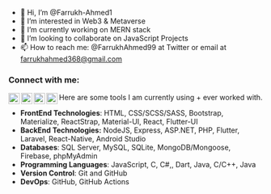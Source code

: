 - 👋 Hi, I’m @Farrukh-Ahmed1
- 👀 I’m interested in Web3 & Metaverse
- 🌱 I’m currently working on MERN stack
- 💞️ I’m looking to collaborate on JavaScript Projects
- 📫 How to reach me: @FarrukhAhmed99 at Twitter or email at farrukhahmed368@gmail.com

### Connect with me:

[<img style="fill: red;" align="left" alt="FARRUKH | Twitter" width="22px" src="https://cdn.jsdelivr.net/npm/simple-icons@v3/icons/twitter.svg" />][twitter]
[<img style="fill: red;"  align="left" alt="FARRUKH | LinkedIn" width="22px" src="https://cdn.jsdelivr.net/npm/simple-icons@v3/icons/linkedin.svg" />][linkedin]
[<img style="fill: red;"  align="left" alt="FARRUKH | Instagram" width="22px" src="https://cdn.jsdelivr.net/npm/simple-icons@v3/icons/instagram.svg" />][instagram]
[<img style="fill: red;"  align="left" alt="FARRUKH | Instagram" width="22px" src="https://cdn.jsdelivr.net/npm/simple-icons@3.5.0/icons/facebook.svg" />][facebook]


Here are some tools I am currently using + ever worked with.

- **FrontEnd Technologies**: HTML, CSS/SCSS/SASS, Bootstrap, Materialize, ReactStrap, Material-UI, React, Flutter-UI
- **BackEnd Technologies:** NodeJS, Express, ASP.NET, PHP, Flutter, Laravel, React-Native, Android Studio
- **Databases**: SQL Server, MySQL, SQLite, MongoDB/Mongoose, Firebase, phpMyAdmin
- **Programming Languages**: JavaScript, C, C#,, Dart, Java, C/C++,  Java
- **Version Control**: Git and GitHub
- **DevOps**: GitHub, GitHub Actions


<!---
Farrukh-Ahmed1/Farrukh-Ahmed1 is a ✨ special ✨ repository because its `README.md` (this file) appears on your GitHub profile.
You can click the Preview link to take a look at your changes.
--->

[twitter]: https://twitter.com/FarrukhAhmed99
[instagram]: https://www.instagram.com/farrukh.fa/
[linkedin]: https://www.linkedin.com/in/farrukh-ahmed-5b5255185/
[facebook]: https://www.facebook.com/farrukhahmed.1234
